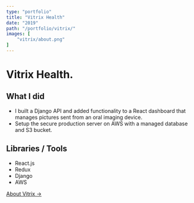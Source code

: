 ```yaml
---
type: "portfolio"
title: "Vitrix Health"
date: "2019"
path: "/portfolio/vitrix/"
images: [
    "vitrix/about.png"
]
---
```


# Vitrix Health.

## What I did
- I built a Django API and added functionality to a React dashboard that manages pictures sent from an oral imaging device.
- Setup the secure production server on AWS with a managed database and S3 bucket.

## Libraries / Tools
- React.js 
- Redux
- Django
- AWS


[About Vitrix →](https://www.vitrixhealth.com/)
